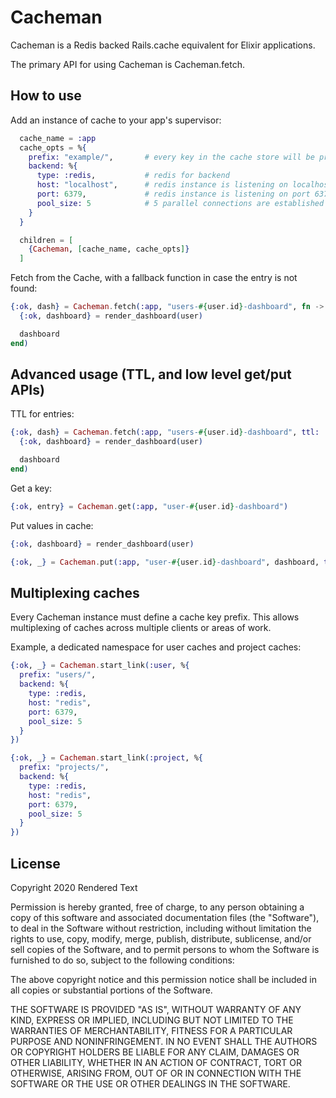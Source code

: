 # Cacheman

Cacheman is a Redis backed Rails.cache equivalent for Elixir applications.

The primary API for using Cacheman is Cacheman.fetch.

## How to use

Add an instance of cache to your app's supervisor:

``` elixir
  cache_name = :app
  cache_opts = %{
    prefix: "example/",       # every key in the cache store will be prefixed with example/
    backend: %{
      type: :redis,           # redis for backend
      host: "localhost",      # redis instance is listening on localhost
      port: 6379,             # redis instance is listening on port 6379
      pool_size: 5            # 5 parallel connections are established to the cache server
    }
  }

  children = [
    {Cacheman, [cache_name, cache_opts]}
  ]
```

Fetch from the Cache, with a fallback function in case the entry is not found:

``` elixir
{:ok, dash} = Cacheman.fetch(:app, "users-#{user.id}-dashboard", fn ->
  {:ok, dashboard} = render_dashboard(user)

  dashboard
end)
```

## Advanced usage (TTL, and low level get/put APIs)

TTL for entries:

``` elixir
{:ok, dash} = Cacheman.fetch(:app, "users-#{user.id}-dashboard", ttl: :timer.hours(6), fn ->
  {:ok, dashboard} = render_dashboard(user)

  dashboard
end)
```

Get a key:

``` elixir
{:ok, entry} = Cacheman.get(:app, "user-#{user.id}-dashboard")
```

Put values in cache:

``` elixir
{:ok, dashboard} = render_dashboard(user)

{:ok, _} = Cacheman.put(:app, "user-#{user.id}-dashboard", dashboard, ttl: :timer.hours(6))
```

## Multiplexing caches

Every Cacheman instance must define a cache key prefix. This allows multiplexing
of caches across multiple clients or areas of work.

Example, a dedicated namespace for user caches and project caches:

``` elixir
{:ok, _} = Cacheman.start_link(:user, %{
  prefix: "users/",
  backend: %{
    type: :redis,
    host: "redis",
    port: 6379,
    pool_size: 5
  }
})

{:ok, _} = Cacheman.start_link(:project, %{
  prefix: "projects/",
  backend: %{
    type: :redis,
    host: "redis",
    port: 6379,
    pool_size: 5
  }
})
```

## License

Copyright 2020 Rendered Text

Permission is hereby granted, free of charge, to any person obtaining a copy of
this software and associated documentation files (the "Software"), to deal in
the Software without restriction, including without limitation the rights to
use, copy, modify, merge, publish, distribute, sublicense, and/or sell copies
of the Software, and to permit persons to whom the Software is furnished to do
so, subject to the following conditions:

The above copyright notice and this permission notice shall be included in all
copies or substantial portions of the Software.

THE SOFTWARE IS PROVIDED "AS IS", WITHOUT WARRANTY OF ANY KIND, EXPRESS OR
IMPLIED, INCLUDING BUT NOT LIMITED TO THE WARRANTIES OF MERCHANTABILITY,
FITNESS FOR A PARTICULAR PURPOSE AND NONINFRINGEMENT. IN NO EVENT SHALL THE
AUTHORS OR COPYRIGHT HOLDERS BE LIABLE FOR ANY CLAIM, DAMAGES OR OTHER
LIABILITY, WHETHER IN AN ACTION OF CONTRACT, TORT OR OTHERWISE, ARISING FROM,
OUT OF OR IN CONNECTION WITH THE SOFTWARE OR THE USE OR OTHER DEALINGS IN THE
SOFTWARE.
